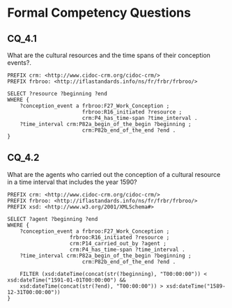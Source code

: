 # Formal Competency Questions
## CQ_4.1
What are the cultural resources and the time spans of their conception events?.

```SPARQL
PREFIX crm: <http://www.cidoc-crm.org/cidoc-crm/> 
PREFIX frbroo: <http://iflastandards.info/ns/fr/frbr/frbroo/> 

SELECT ?resource ?beginning ?end
WHERE {
    ?conception_event a frbroo:F27_Work_Conception ;
                        frbroo:R16_initiated ?resource ;
                        crm:P4_has_time-span ?time_interval .
    ?time_interval crm:P82a_begin_of_the_begin ?beginning ;
                        crm:P82b_end_of_the_end ?end .
}
```

## CQ_4.2
What are the agents who carried out the conception of a cultural resource in a time interval that includes the year 1590?

```SPARQL
PREFIX crm: <http://www.cidoc-crm.org/cidoc-crm/> 
PREFIX frbroo: <http://iflastandards.info/ns/fr/frbr/frbroo/> 
PREFIX xsd: <http://www.w3.org/2001/XMLSchema#> 

SELECT ?agent ?beginning ?end
WHERE {
    ?conception_event a frbroo:F27_Work_Conception ;
                    frbroo:R16_initiated ?resource ;
                    crm:P14_carried_out_by ?agent ;
                    crm:P4_has_time-span ?time_interval .
    ?time_interval crm:P82a_begin_of_the_begin ?beginning ;
                        crm:P82b_end_of_the_end ?end .

    FILTER (xsd:dateTime(concat(str(?beginning), "T00:00:00")) < xsd:dateTime("1591-01-01T00:00:00") && 
    xsd:dateTime(concat(str(?end), "T00:00:00")) > xsd:dateTime("1589-12-31T00:00:00"))
}
```
